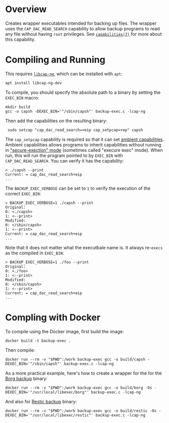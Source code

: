 # Overview

Creates wrapper executables intended for backing up files. The wrapper uses the `CAP_DAC_READ_SEARCH` capability to allow backup programs to read any file without having `root` privileges. See [`capabilities(7)`](https://man7.org/linux/man-pages/man7/capabilities.7.html) for more about this capability.

# Compiling and Running

This requires [`libcap-ng`](https://github.com/stevegrubb/libcap-ng), which can be installed with `apt`:

    apt install libcap-ng-dev

To compile, you should specify the absolute path to a binary by setting the `EXEC_BIN` macro:

    mkdir build
    gcc -o capsh -DEXEC_BIN='"/sbin/capsh"' backup-exec.c -lcap-ng
 
 Then add the capabilities on the resulting binary:
 
     sudo setcap "cap_dac_read_search=+eip cap_setpcap=+ep" capsh

The `cap_setpcap` capability is required so that it can set [ambient capabilities](https://lwn.net/Articles/636533/). Ambient capabilities allows programs to inherit capabilities without running in ["secure-exection" mode](https://man7.org/linux/man-pages/man8/ld.so.8.html) (sometimes called "execure exec" mode). When run, this will run the program pointed to by `EXEC_BIN` with `CAP_DAC_READ_SEARCH`. You can verify it has the capability:

    > ./capsh --print
    Current: = cap_dac_read_search+eip
    ...

The `BACKUP_EXEC_VERBOSE` can be set to `1` to verify the execution of the correct `EXEC_BIN`:

    > BACKUP_EXEC_VERBOSE=1 ./capsh --print
    Original:
    0: <./capsh>
    1: <--print>
    Modified:
    0: </sbin/capsh>
    1: <--print>
    Current: = cap_dac_read_search+eip
    ...

Note that it does not matter what the executbale name is. It always re-`execs` as the compiled in `EXEC_BIN`:

    > BACKUP_EXEC_VERBOSE=1 ./foo --print
    Original:
    0: <./foo>
    1: <--print>
    Modified:
    0: </sbin/capsh>
    1: <--print>
    Current: = cap_dac_read_search+eip
    ...

# Compling with Docker

To compile using the Docker image, first build the image:

    docker build -t backup-exec .

Then compile:

    docker run --rm -v "$PWD":/work backup-exec gcc -o build/capsh -DEXEC_BIN='"/sbin/capsh"' backup-exec.c -lcap-ng

As a more practical example, here's how to create a wrapper for the for the [Borg backup](https://www.borgbackup.org) binary:

    docker run --rm -v "$PWD":/work backup-exec gcc -o build/borg -Os -DEXEC_BIN='"/usr/local/libexec/borg"' backup-exec.c -lcap-ng

And also for [Restic backup](https://restic.net) binary:

    docker run --rm -v "$PWD":/work backup-exec gcc -o build/restic -Os -DEXEC_BIN='"/usr/local/libexec/restic"' backup-exec.c -lcap-ng
